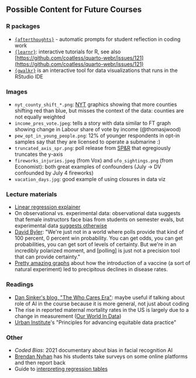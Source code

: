 ## Possible Content for Future Courses

### R packages
* [`{afterthoughts}`](https://ccani007.github.io/afterthoughts/index.html) - automatic prompts for student reflection in coding work
* [`{learnr}`](https://rstudio.github.io/learnr/): interactive tutorials for R, see also [https://github.com/coatless/quarto-webr/issues/121](https://github.com/coatless/quarto-webr/issues/121)
* [`{gwalkr}`](https://github.com/Kanaries/GWalkR) is an interactive tool for data visualizations that runs in the RStudio IDE

### Images
* `nyt_county_shift_*.png`: [NYT](https://www.nytimes.com/interactive/2025/05/25/us/politics/trump-politics-democrats.html) graphics showing that more counties shifting red than blue, but misses the context of the data: counties are not equally weighted
* `income_pres_vote.jpeg`: tells a story with data similar to FT graph showing change in Labour share of vote by income (@thomasjwood)
* `pew_opt_in_young_people.png`: 12% of younger respondents in opt-in samples say that they are licensed to operate a submarine :)
* `truncated_axis_spr.png`: poll release from [SP&R](https://x.com/SusquehannaPR/status/1909231029061050458) that egregiously truncates the y-axis
* `fireworks_injuries.jpeg` (from Vox) and `ufo_sightings.png` (from Economist): both great examples of confounders (July -> DV confounded by July 4 fireworks)
* `vacation_days.jpg`: good example of using closures in data viz


### Lecture materials
* [Linear regression explainer](https://mlu-explain.github.io/linear-regression/)
* On observational vs. experimental data: observational data suggests that female instructors face bias from students on semester evals, but experimental data [suggests otherwise](https://x.com/JohnHolbein1/status/1861964761086459957)
* [David Byler](https://www.vox.com/2024-elections/370649/trust-polls-2016-2020-election-2024-pollster-polling-miss): "We're just not in a world where polls provide that kind of 100 percent, 0 percent win probability. You can get odds, you can get probabilities, you can get sort of levels of certainty. But we're in an incredibly polarized moment, and [polling] is just not a precision tool that can provide certainty."
* [Pretty amazing graphs](https://graphics.wsj.com/infectious-diseases-and-vaccines/) about how the introduction of a vaccine (a sort of natural experiment) led to precipitous declines in disease rates.

### Readings
* [Dan Sinker's blog, "The Who Cares Era"](https://dansinker.com/posts/2025-05-23-who-cares/): maybe useful if talking about role of AI in the course because it is more general, not just about coding
* The rise in reported maternal mortality rates in the US is largely due to a change in measurement ([Our World In Data](https://ourworldindata.org/rise-us-maternal-mortality-rates-measurement))
* [Urban Institute](https://www.urban.org/sites/default/files/publication/102346/principles-for-advancing-equitable-data-practice_0.pdf)'s "Principles for advancing equitable data practice"

### Other
* *Coded Bias*: 2021 documentary about bias in facial recognition AI
* [Brendan Nyhan](https://bpb-us-e1.wpmucdn.com/sites.dartmouth.edu/dist/5/2293/files/2025/04/experiments-syllabus-2025.pdf) has his students take surveys on some online platforms and then report back
* Guide to [interpreting regression tables](https://nathanfavero.substack.com/regression-in-500-words)
